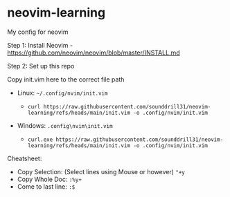 # neovim-learning
My config for neovim

Step 1: 
Install Neovim - https://github.com/neovim/neovim/blob/master/INSTALL.md

Step 2: Set up this repo

Copy init.vim here to the correct file path
- Linux: `~/.config/nvim/init.vim`
  - ```
    curl https://raw.githubusercontent.com/sounddrill31/neovim-learning/refs/heads/main/init.vim -o .config/nvim/init.vim
    ```
- Windows: `.config\nvim\init.vim`
  - ```
    curl.exe https://raw.githubusercontent.com/sounddrill31/neovim-learning/refs/heads/main/init.vim -o .config/nvim/init.vim
    ```

Cheatsheet:

- Copy Selection: (Select lines using Mouse or however) `"+y`
- Copy Whole Doc: `:%y+`
- Come to last line: `:$`
